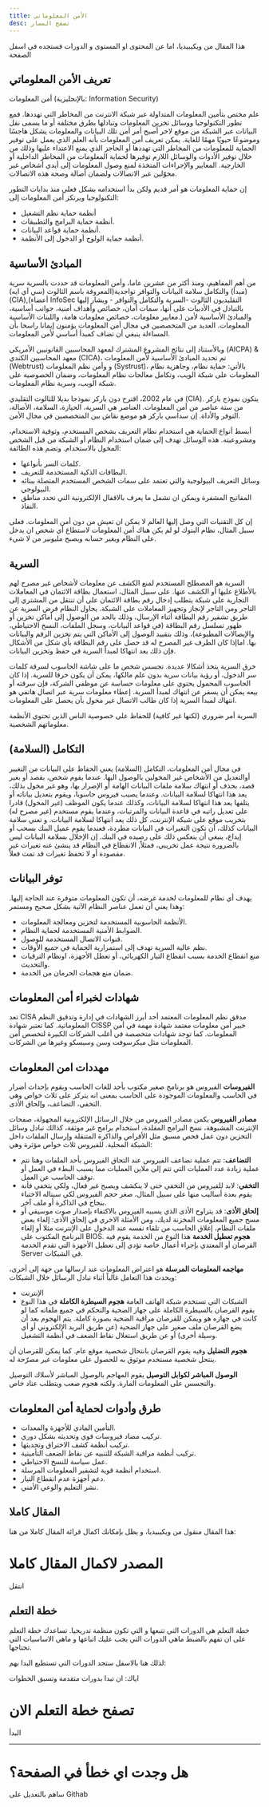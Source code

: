 ```yaml
---
title: الأمن المعلوماتي
desc: تصفح المسار
---
```

<Note>
هذا المقال من ويكيبيديا، اما عن المحتوى او المستوى و الدورات فستجده في اسفل الصفحة
</Note>

## تعريف الأمن المعلوماتي
أمن المعلومات (بالإنجليزية: Information Security) 

علم مختص بتأمين المعلومات المتداولة عبر شبكة الانترنت من المخاطر التي تهددها. فمع تطور التكنولوجيا ووسائل تخزين المعلومات وتبادلها بطرق مختلفة أو ما يسمى نقل البيانات عبر الشبكة من موقع لاخر أصبح أمر أمن تلك البيانات والمعلومات يشكل هاجسًا وموضوعًا حيويًا مهمًا للغاية. يمكن تعريف أمن المعلومات بأنه العلم الذي يعمل على توفير الحماية للمعلومات من المخاطر التي تهددها أو الحاجز الذي يمنع الاعتداء عليها وذلك من خلال توفير الأدوات والوسائل اللازم توفيرها لحماية المعلومات من المخاطر الداخلية أو الخارجية. المعايير والإجراءات المتخذة لمنع وصول المعلومات إلى أيدي أشخاص غير مخوّلين عبر الاتصالات ولضمان أصالة وصحة هذه الاتصالات.

إن حماية المعلومات هو أمر قديم ولكن بدأ استخدامه بشكل فعلي منذ بدايات التطور التكنولوجيا ويرتكز أمن المعلومات إلى:

* أنظمة حماية نظم التشغيل
* أنظمة حماية البرامج والتطبيقات.
* أنظمة حماية قواعد البيانات.
* أنظمة حماية الولوج أو الدخول إلى الأنظمة.


## المبادئ الأساسية
من أهم المفاهيم، ومنذ أكثر من عشرين عاما، وأمن المعلومات قد حددت بالسرية سرية (مبدأ) والتكامل سلامة البيانات والتوافر تواجدية(المعروفة باسم الثالوث (سي آي ايه)(CIA),(أعضاء InfoSec التقليديون الثالوث -السرية والتكامل والتوافر - ويشار إليها بالتبادل في الأدبيات على أنها، سمات أمان، خصائص وأهداف أمنية، جوانب أساسية، معايير معلومات، خصائص معلومات هامة، واللبنات الأساسية.) والمبادئ الأساسية لأمن المعلومات. العديد من المتخصصين في مجال أمن المعلومات يؤمنون إيمانا راسخا بأن المساءلة ينبغي أن تضاف كمبدأ أساسي لأمن المعلومات.

وبالأستناد إلى نتائج المشروع المشترك لمعهد المحاسبين القانونيين الأمريكي (AICPA) & معهد المحاسبين الكندي (CICA)، تم تحديد المبادئ الأساسية لأمن المعلومات (Webtrust) و وأمن نظم المعلومات (Systrust)، بالأتي: حماية نظام، وجاهزية نظام المعلومات على شبكة الويب، وتكامل معالجات نظام المعلومات، وضمان الخصوصية على شبكة الويب، وسرية نظام المعلومات.

في عام 2002، اقترح دون باركر نموذجا بديلا للثالوث التقليدي (CIA). يتكون نموذج باركر من ستة عناصر من أمن المعلومات. العناصر هي السرية، الحيازة، السلامة، الأصالة، التوفر والأداة. إن سداسي باركر هو موضع نقاش بين المتخصصين في مجال الأمن.

أبسط أنواع الحماية هي استخدام نظام التعريف بشخص المستخدم، وثوقية الاستخدام، ومشروعيته. هذه الوسائل تهدف إلى ضمان استخدام النظام أو الشبكة من قبل الشخص المخول بالاستخدام. وتضم هذه الطائفة:

* كلمات السر بأنواعها.
* البطاقات الذكية المستخدمة للتعريف.
* وسائل التعريف البيولوجية والتي تعتمد على سمات الشخص المستخدم المتصلة ببنائه البيولوجي.
* المفاتيح المشفرة ويمكن ان تشمل ما يعرف بالاقفال الإلكترونية التي تحدد مناطق النفاذ.

إن كل التقنيات التي وصل إليها العالم لا يمكن ان تعيش من دون أمن المعلومات. فعلى سبيل المثال، نظام البنوك لو لم يكن هناك أمن المعلومات لاستطاع أي شخص ان يدخل على النظام ويغير حسابه ويصبح مليونير من لا شيء.

## السرية
السرية هو المصطلح المستخدم لمنع الكشف عن معلومات لأشخاص غير مصرح لهم بالأطلاع عليها أو الكشف عنها. على سبيل المثال، استعمال بطاقة الائتمان في المعاملات التجارية على شبكة يتطلب إدخال رقم بطاقة الائتمان على أن تنتقل من المشتري إلى التاجر ومن التاجر لإنجاز وتجهيز المعاملات على الشبكة. يحاول النظام فرض السرية عن طريق تشفير رقم البطاقة أثناء الإرسال، وذلك بالحد من الوصول إلى أماكن تخزين أو ظهور تسلسل رقم البطاقة (في قواعد البيانات، وسجل الملفات، النسخ الاحتياطي، والإيصالات المطبوعة)، وذلك بتقييد الوصول إلى الأماكن التي يتم تخزين الرقم والبيانات بها. اماإذا كان الطرف غير المصرح له قد حصل على رقم البطاقة بأي شكل من الأشكال فإن ذلك يعد انتهاكا لمبدأ السرية في حفظ وتخزين البيانات.

خرق السرية يتخذ أشكالا عديدة. تجسس شخص ما على شاشة الحاسوب لسرقة كلمات سر الدخول، أو رؤية بيانات سرية بدون علم مالكها، يمكن أن يكون خرقا للسرية. إذا كان الحاسوب المحمول يحتوي على معلومات حساسة عن موظفي الشركة، فإن سرقته أو بيعه يمكن أن يسفر عن انتهاك لمبدأ السرية. إعطاء معلومات سرية عبر اتصال هاتفي هو انتهاك لمبدأ السرية إذا كان طالب الاتصال غير مخول بأن يحصل على المعلومات.

السرية أمر ضروري (لكنها غير كافية) للحفاظ على خصوصية الناس الذين تحتوي الأنظمة معلوماتهم الشخصية.

## التكامل (السلامة)
في مجال أمن المعلومات، التكامل (السلامة) يعني الحفاظ على البيانات من التغيير أوالتعديل من الأشخاص غير المخولين بالوصول اليها. عندما يقوم شخص، بقصد أو بغير قصد، بحذف أو انتهاك سلامة ملفات البيانات الهامة أو الإضرار بها، وهو غير مخول بذلك، يعد هذا انتهاكا لسلامة البيانات. وعندما يصيب فيروس حاسوبا، ويقوم بتعديل بياناته أو يتلفها يعد هذا انتهاكا لسلامة البيانات، وكذلك عندما يكون الموظف (غير المخول) قادرا على تعديل راتبه في قاعدة البيانات والمرتبات، وعندما يقوم مستخدم (غير مصرح له) بتخريب موقع على شبكة الإنترنت، كل ذلك يعد انتهاكا لسلامة البيانات. و تعني سلامة البيانات كذلك، أن تكون التغيرات في البيانات مطردة، فعندما يقوم عميل البنك بسحب أو إيداع، ينبغي أن ينعكس ذلك على رصيده في البنك.
إن الإخلال بسلامة البيانات ليس بالضرورة نتيجة عمل تخريبي، فمثلاً, الانقطاع في النظام قد ينشئ عنه تغيرات غير مقصودة أو لا تحفظ تغيرات قد تمت فعلاً.

## توفر البيانات
يهدف أي نظام للمعلومات لخدمة غرضه، أن تكون المعلومات متوفرة عند الحاجة إليها. وهذا يعني أن تعمل عناصر النظام الآتية بشكل صحيح ومستمر:

* الأنظمة الحاسوبية المستخدمة لتخزين ومعالجة المعلومات.
* الضوابط الأمنية المستخدمة لحماية النظام.
* قنوات الاتصال المستخدمة للوصول.
* نظم عالية السرية تهدف إلى استمرارية الحماية في جميع الأوقات.
* منع انقطاع الخدمة بسبب انقطاع التيار الكهربائي، أو تعطل الأجهزة، اونظام الترقيات والتحديث.
* ضمان منع هجمات الحرمان من الخدمة.

## شهادات لخبراء أمن المعلومات
تعد CISA مدقق نظم المعلومات المعتمد أحد أبرز الشهادات في إدارة وتدقيق النظم المعلوماتية. كما تعتبر شهادة CISSP خبير أمن معلومات معتمد شهادة مهمة في أمن المعلومات. كما توجد شهادات متخصصة في أغلب الشركات الكبيرة لتخصص أمن المعلومات مثل ميكرسوفت وسن وسيسكو وغيرها من الشركات.

## مهددات امن المعلومات
**الفيروسات** الفيروس هو برنامج صغير مكتوب بأحد للغات الحاسب ويقوم بإحداث أضرار في الحاسب والمعلومات الموجودة على الحاسب بمعنى انه يتركز على ثلاث خواص وهي التخفي، التضاعف، وإلحاق الأذى.

**مصادر الفيروس** يكمن مصادر الفيروس من خلال الرسائل الإلكترونية المجهولة، صفحات الإنترنت المشبوهة، نسخ البرامج المقلدة، استخدام برامج غير موثقة، كذالك تبادل وسائل التخزين دون عمل فحص مسبق مثل الأقراص والذاكرة المتنقلة وإرسال الملفات داخل الشبكة المحلية. للفيروس ثلاث خواص مؤثرة وهي:

* **التضاعف**: تتم عملية تضاعف الفيروس عند التحاق الفيروس بأحد الملفات وهنا تتم عملية زيادة عدد العمليات التي تتم إلى ملاين العمليات مما يسبب البطء في العمل أو توقف الحاسب عن العمل.
* **التخفي**: لابد للفيروس من التخفي حتى لا ينكشف ويصبح غير فعال، ولكي يتخفي فأنة يقوم بعدة أساليب منها على سبيل المثال، صغر حجم الفيروس لكي سيناله الاختباء بنجاح في الذاكرة أو ملف آخر.
* **إلحاق الأذى**: قد يتراوح الأذى الذي يسببه الفيروس بالاكتفاء بإصدار صوت موسيقي أو مسح جميع المعلومات المخزنة لديك، ومن الأمثلة الاخري في إلحاق الأذى: إلغاء بعض ملفات النظام، إغلاق الحاسب من تلقاء نفسه عند الدخول على الإنترنت مثلا أو إلغاء البرنامج المكتوب على BIOS.
**هجوم تعطيل الخدمة** هذا النوع من الخدمة يقوم فيه القرصان أو المعتدي بإجراء أعمال خاصة تؤدي إلى تعطيل الأجهزة التي تقدم الخدمة Server في الشبكات.

**مهاجمه المعلومات المرسلة**  هو اعتراض المعلومات عند ارسالها من جهة إلى أخرى، ويحدث هذا التعامل غالباً أثناء تبادل الرسائل خلال الشبكات:

* الإنترنت
* الشبكات التي تستخدم شبكة الهاتف العامة
**هجوم السيطرة الكاملة** في هذا النوع يقوم القرصان بالسيطرة الكاملة على جهاز الضحية والتحكم في جميع ملفاته كما لو كانت في جهازه هو ويمكن للقرصان مراقبة الضحية بصورة كاملة. يتم الهجوم بعد أن يضع القرصان ملف صغير على جهاز الضحية (عن طريق البريد الإلكتروني أو أي وسيلة أخرى) أو عن طريق استغلال نقاط الضعف في أنظمة التشغيل.

**هجوم التضليل** وفيه يقوم القرصان بانتحال شخصية موقع عام. كما يمكن للقرصان أن ينتحل شخصية مستخدم موثوق به للحصول على معلومات غير مصرّحة له.

**الوصول المباشر لكوابل التوصيل** يقوم المهاجم بالوصول المباشر لأسلاك التوصيل والتجسس على المعلومات المارة. ولكنه هجوم صعب ويتطلب عتاد خاص.

## طرق وأدوات لحماية أمن المعلومات
* التأمين المادي للأجهزة والمعدات.
* تركيب مضاد فيروسات قوي وتحديثه بشكل دوري.
* تركيب أنظمة كشف الاختراق وتحديثها.
* تركيب أنظمة مراقبة الشبكة للتنبيه عن نقاط الضعف التأمينية.
* عمل سياسة للنسخ الاحتياطي.
* استخدام أنظمة قوية لتشفير المعلومات المرسلة.
* دعم أجهزة عدم انقطاع التيار.
* نشر التعليم والوعي الأمني.
## المقال كاملا

<Note>
هذا المقال منقول من ويكيبيديا، و يظل بإمكانك اكمال قرائة المقال كاملا من هنا:
</Note>

<ToLink link="https://ar.wikipedia.org/wiki/%D8%A3%D9%85%D9%86_%D8%A7%D9%84%D9%85%D8%B9%D9%84%D9%88%D9%85%D8%A7%D8%AA">

# المصدر لاكمال المقال كاملا
انتقل

</ToLink>



## خطة التعلم
خطة التعلم هي الدورات التي تتبعها و التي تكون منظمة تدريجيا.
تساعدك خطة التعلم على ان تفهم بالضبط ماهي الدورات التي يجب عليك اتباعها و ماهي الاساسيات التي تحتاجها.

لذلك هنا بالاسفل ستجد الدورات التي تستطيع البدا بهم:

<Alert>
اياك: ان تبدا بدورات متقدمة وتسبق الخطوات
</Alert>

<ToNext link="/information-security/learn-is/">

# تصفح خطة التعلم الان

البدأ

</ToNext>

<hr>

<ToLink link="https://github.com/marj3i/marj3i.github.io/blob/main/content/information-security/Introduction.md">

# هل وجدت اي خطأ في الصفحة؟
ساهم بالتعديل على Githab

</ToLink>